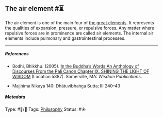 ## The air element  #⏳

The air element is one of the main four of [the great elements](The%20great%20elements.md). It represents the qualities of expansion, pressure, or repulsive forces. Any matter where repulsive forces are in prominence are called air elements. The internal air elements include pulmonary and gastrointestinal processes. 

---

##### References

* Bodhi, Bhikkhu. (2005). [In the Buddha’s Words An Anthology of Discourses From the Pali Canon Chapter IX. SHINING THE LIGHT OF WISDOM](In%20the%20Buddha%E2%80%99s%20Words%20An%20Anthology%20of%20Discourses%20From%20the%20Pali%20Canon%20Chapter%20IX.%20SHINING%20THE%20LIGHT%20OF%20WISDOM.md) (Location 5387). Somerville, MA: *Wisdom Publications*.

* Majjhima Nikaya 140: Dhātuvibhaṅga Sutta; III 240–43

##### Metadata

Type: #🔵/🔵 
Tags:  [Philosophy](Philosophy.md) 
Status: #☀️ 

